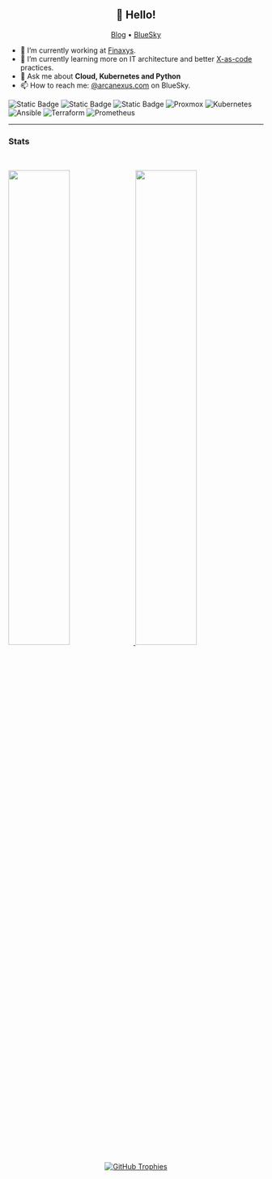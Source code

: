 <h2 align="center">👋 Hello!</h2>
<p align="center">
  <a href="https://www.arcanexus.com">Blog</a> •
  <a href="https://bsky.app/profile/arcanexus.com">BlueSky</a>
</p>

<!--
FORKED FROM https://github.com/qjoly/QJoly/blob/main/README.md

Here are some ideas to get you started:

- 🔭 I’m currently working on ...
- 🌱 I’m currently learning ...
- 👯 I’m looking to collaborate on ...
- 🤔 I’m looking for help with ...
- 💬 Ask me about ...
- 📫 How to reach me: ...
- 😄 Pronouns: ...
- ⚡ Fun fact: ...
-->
- 🔭 I’m currently working at [Finaxys](https://www.finaxys.com/).
- 🌱 I’m currently learning more on IT architecture and better [X-as-code](https://quadralogics.com/research/XAsCode.html) practices.
- 💬 Ask me about **Cloud, Kubernetes and Python**
- 📫 How to reach me: [@arcanexus.com](https://bsky.app/profile/arcanexus.com) on BlueSky.

![Static Badge](https://img.shields.io/badge/AWS-%2523E7EEF0.svg?style=for-the-badge&logo=amazonwebservices&logoColor=white&color=E57000)
![Static Badge](https://img.shields.io/badge/Azure-%2523E7EEF0.svg?style=for-the-badge&logo=owncloud&logoColor=white&color=4285F4)
![Static Badge](https://img.shields.io/badge/GCP-%2523E7EEF0.svg?style=for-the-badge&logo=googlecloud&logoColor=white&color=4285F4)
![Proxmox](https://img.shields.io/static/v1?style=for-the-badge&message=Proxmox&color=E57000&logo=Proxmox&logoColor=FFFFFF&label=)
![Kubernetes](https://img.shields.io/badge/kubernetes-%23326ce5.svg?style=for-the-badge&logo=kubernetes&logoColor=white)
![Ansible](https://img.shields.io/badge/ansible-%231A1918.svg?style=for-the-badge&logo=ansible&logoColor=white)
![Terraform](https://img.shields.io/badge/terraform-%235835CC.svg?style=for-the-badge&logo=terraform&logoColor=white)
![Prometheus](https://img.shields.io/badge/Prometheus-E6522C?style=for-the-badge&logo=Prometheus&logoColor=white)

 -------

### Stats

<br/>
<p align="left">
  <a href="https://www.arcanexus.com/">
  <img width="49%" src="https://github-readme-stats.vercel.app/api?username=nex84&show_icons=true&locale=en&bg_color=0D1117&text_color=ffffff&hide_border=true" />
    <img width="49%" src="https://github-readme-streak-stats.herokuapp.com/?user=nex84&theme=dark&background=0D1117&hide_border=true" />
  </a>
</p>
<br>
<p align="center">
  <a href="https://github.com/ryo-ma/github-profile-trophy" target="_blank">
  <img src="https://github-profile-trophy.vercel.app/?username=nex84&column=5&margin-w=15&margin-h=15&no-bg=true&no-frame=true" alt="GitHub Trophies" /></a>
</p>

<!--
![stats](github-metrics.svg)
![](https://hit.yhype.me/github/profile?user_id=82603435)
-->
